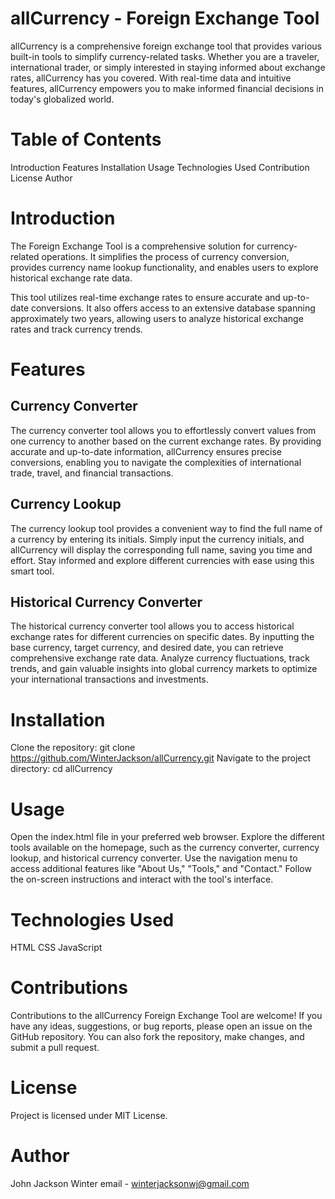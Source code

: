 
# allCurrency - Foreign Exchange Tool
allCurrency is a comprehensive foreign exchange tool that provides various built-in tools to simplify currency-related tasks. Whether you are a traveler, international trader, or simply interested in staying informed about exchange rates, allCurrency has you covered. With real-time data and intuitive features, allCurrency empowers you to make informed financial decisions in today's globalized world.

# Table of Contents
Introduction
Features
Installation
Usage
Technologies Used
Contribution
License
Author

# Introduction
The Foreign Exchange Tool is a comprehensive solution for currency-related operations. It simplifies the process of currency conversion, provides currency name lookup functionality, and enables users to explore historical exchange rate data.

This tool utilizes real-time exchange rates to ensure accurate and up-to-date conversions. It also offers access to an extensive database spanning approximately two years, allowing users to analyze historical exchange rates and track currency trends.

# Features

## Currency Converter
The currency converter tool allows you to effortlessly convert values from one currency to another based on the current exchange rates. By providing accurate and up-to-date information, allCurrency ensures precise conversions, enabling you to navigate the complexities of international trade, travel, and financial transactions.

## Currency Lookup
The currency lookup tool provides a convenient way to find the full name of a currency by entering its initials. Simply input the currency initials, and allCurrency will display the corresponding full name, saving you time and effort. Stay informed and explore different currencies with ease using this smart tool.

## Historical Currency Converter
The historical currency converter tool allows you to access historical exchange rates for different currencies on specific dates. By inputting the base currency, target currency, and desired date, you can retrieve comprehensive exchange rate data. Analyze currency fluctuations, track trends, and gain valuable insights into global currency markets to optimize your international transactions and investments.

# Installation
Clone the repository: git clone https://github.com/WinterJackson/allCurrency.git
Navigate to the project directory: cd allCurrency

# Usage
Open the index.html file in your preferred web browser.
Explore the different tools available on the homepage, such as the currency converter, currency lookup, and historical currency converter.
Use the navigation menu to access additional features like "About Us," "Tools," and "Contact."
Follow the on-screen instructions and interact with the tool's interface.

# Technologies Used
HTML
CSS
JavaScript

# Contributions
Contributions to the allCurrency Foreign Exchange Tool are welcome! If you have any ideas, suggestions, or bug reports, please open an issue on the GitHub repository. You can also fork the repository, make changes, and submit a pull request.

# License
Project is licensed under MIT License.

# Author
John Jackson Winter
email - winterjacksonwj@gmail.com
